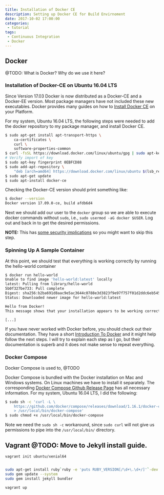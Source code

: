 ```yaml
---
title: Installation of Docker CE
description: Setting up Docker CE for Build Envirnoment
date: 2017-10-02 17:00:00
categories:
 - tutorial
tags:
 - Continuous Integration
 - Docker
---
```


## Docker

@TODO: What is Docker? Why do we use it here?

### Installation of Docker-CE on Ubuntu 16.04 LTS

Since Version 17.03 Docker is now distributed as a Docker-CE and a Docker-EE
version. Most package managers have not included these new executables. Docker
provides many guides on how to
[Install Docker CE](https://docs.docker.com/engine/installation/linux/docker-ce/ubuntu/#install-docker-ce)
on your Platform.

For my system, Ubuntu 16.04 LTS, the following steps were needed to add the
docker repository to my package manager, and install Docker CE.

```sh
$ sudo apt-get install apt-transport-https \
    ca-certificates \
    curl \
    software-properties-common
$ curl -fsSL https://download.docker.com/linux/ubuntu/gpg | sudo apt-key add -
# Verify import of key
$ sudo apt-key fingerprint 0EBFCD88
$ sudo add-apt-repository \
    "deb [arch=amd64] https://download.docker.com/linux/ubuntu $(lsb_release -cs) stable"
$ sudo apt-get update
$ sudo apt-install docker-ce
```

Checking the Docker-CE version should print something like:

```sh
$ docker --version
Docker version 17.09.0-ce, build afdb6d4
```

Next we should add our user to the `docker` group so we are able to execute
docker commands without `sudo`, i.e., `sudo usermod -aG docker $USER`. Log
out and back in to get the desired permissions.

**NOTE:** This has
[some security implications](https://docs.docker.com/engine/security/security/#docker-daemon-attack-surface)
so you might want to skip this step.

### Spinning Up A Sample Container

At this point, we should test that everything is working correctly by running
the hello-world container

```sh
$ docker run hello-world
Unable to find image 'hello-world:latest' locally
latest: Pulling from library/hello-world
5b0f327be733: Pull complete 
Digest: sha256:b2ba691d8aac9e5ac3644c0788e3d3823f9e97f757f01d2ddc6eb5458df9d801
Status: Downloaded newer image for hello-world:latest

Hello from Docker!
This message shows that your installation appears to be working correctly.

[...]
```

If you have never worked with Docker before, you should check out their
documentation. They have a short
[Introduction To Docker](https://docs.docker.com/get-started/)
and it might help follow the next steps. I will try to explain each step as I
go, but their documentation is superb and it does not make sense to repeat
everything.

### Docker Compose

Docker Compose is used to, @TODO

Docker Compose is bundled with the Docker installation on Mac and Windows
systems. On Linux machines we have to install it separately. The corresponding
[Docker Compose Github Release Page](https://github.com/docker/compose/releases)
has all necessary information. For my system, Ubuntu 16.04 LTS, I did the
following:

```sh
$ sudo sh -c 'curl -L \
    https://github.com/docker/compose/releases/download/1.16.1/docker-compose-`uname -s`-`uname -m` \
    > /usr/local/bin/docker-compose'
$ sudo chmod +x /usr/local/bin/docker-compose
```

Note we need the `sudo sh -c` workaround, since `sudo curl` will not give us
permissions to pipe into the `/usr/local/bin/` directory.

## Vagrant  @TODO: Move to Jekyll install guide.

```sh
vagrant init ubuntu/xenial64


sudo apt-get install ruby`ruby -e 'puts RUBY_VERSION[/\d+\.\d+/]'`-dev
sudo gem update --system
sudo gem install jekyll bundler

vagrant up
```
